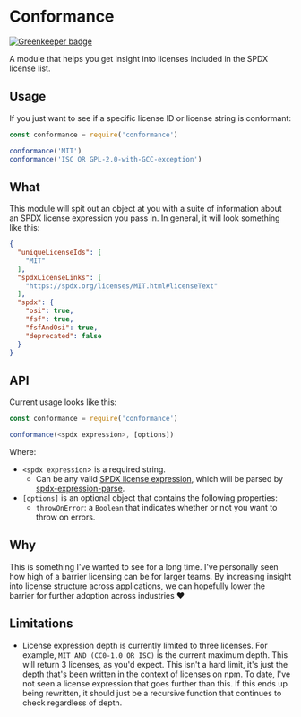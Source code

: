 # Conformance

[![Greenkeeper badge](https://badges.greenkeeper.io/cutenode/conformance.svg)](https://greenkeeper.io/)

A module that helps you get insight into licenses included in the SPDX license list.

## Usage

If you just want to see if a specific license ID or license string is conformant:

```js
const conformance = require('conformance')

conformance('MIT')
conformance('ISC OR GPL-2.0-with-GCC-exception')
```

## What

This module will spit out an object at you with a suite of information about an SPDX license expression you pass in. In general, it will look something like this:

```json
{
  "uniqueLicenseIds": [
    "MIT"
  ],
  "spdxLicenseLinks": [
    "https://spdx.org/licenses/MIT.html#licenseText"
  ],
  "spdx": {
    "osi": true,
    "fsf": true,
    "fsfAndOsi": true,
    "deprecated": false
  }
}
```

## API

Current usage looks like this:

```js
const conformance = require('conformance')

conformance(<spdx expression>, [options])
```

Where:

- `<spdx expression`> is a required string.
  - Can be any valid [SPDX license expression](https://spdx.org/spdx-specification-21-web-version#h.jxpfx0ykyb60), which will be parsed by [spdx-expression-parse](https://www.npmjs.com/package/spdx-expression-parse).
- `[options]` is an optional object that contains the following properties:
  - `throwOnError`: a `Boolean` that indicates whether or not you want to throw on errors.

## Why

This is something I've wanted to see for a long time. I've personally seen how high of a barrier licensing can be for larger teams. By increasing insight into license structure across applications, we can hopefully lower the barrier for further adoption across industries ❤️

## Limitations

- License expression depth is currently limited to three licenses. For example, `MIT AND (CC0-1.0 OR ISC)` is the current maximum depth. This will return 3 licenses, as you'd expect. This isn't a hard limit, it's just the depth that's been written in the context of licenses on npm. To date, I've not seen a license expression that goes further than this. If this ends up being rewritten, it should just be a recursive function that continues to check regardless of depth.
